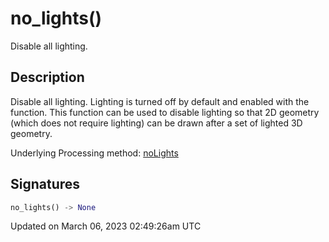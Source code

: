 # no_lights()

Disable all lighting.

## Description

Disable all lighting. Lighting is turned off by default and enabled with the [](sketch_lights) function. This function can be used to disable lighting so that 2D geometry (which does not require lighting) can be drawn after a set of lighted 3D geometry.

Underlying Processing method: [noLights](https://processing.org/reference/noLights_.html)

## Signatures

```python
no_lights() -> None
```

Updated on March 06, 2023 02:49:26am UTC
